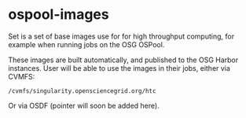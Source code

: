 # ospool-images

Set is a set of base images use for for high throughput computing,
for example when running jobs on the OSG OSPool.

These images are built automatically, and published to the OSG Harbor
instances. User will be able to use the images in their jobs, either via
CVMFS:

    /cvmfs/singularity.opensciencegrid.org/htc

Or via OSDF (pointer will soon be added here).
